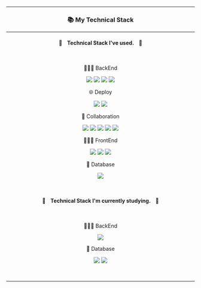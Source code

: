 <hr><h3 align="center">📚 My Technical Stack </h3><hr>

<h4 align="center">🔽 &nbsp;&nbsp; Technical Stack I've used. &nbsp;&nbsp; 🔽</h4><br>

<p align="center">👨🏻‍💻 BackEnd</p>
<p align="center">
<img src="https://img.shields.io/badge/Python-3776AB?style=flat-square&logo=Python&logoColor=white"/> <img src="https://img.shields.io/badge/Django-092E20?style=flat-square&logo=django&logoColor=white"/> <img src="https://img.shields.io/badge/DRF-092E20?style=flat-square&logo=django&logoColor=white"/> <img src="https://img.shields.io/badge/Java-FF160B?style=flat-square&logo=java&logoColor=white"><br>
</p>

<p align="center">🌐 Deploy</p>
<p align="center">
<img src="https://img.shields.io/badge/Amazon_AWS_EC2-232F3E?style=flat-square&logo=Amazon AWS&logoColor=white"/> <img src="https://img.shields.io/badge/heroku-430098?style=flat-square&logo=heroku&logoColor=white"><br>
</p>

<p align="center">👥 Collaboration</p>
<p align="center">
<img src="https://img.shields.io/badge/git-F05032?style=flat-square&logo=git&logoColor=white"> <img src="https://img.shields.io/badge/github-181717?style=flat-square&logo=github&logoColor=white"> <img src="https://img.shields.io/badge/notion-000000?style=flat-square&logo=notion&logoColor=white"> <img src="https://img.shields.io/badge/discord-5865F2?style=flat-square&logo=discord&logoColor=white"> <img src="https://img.shields.io/badge/slack-4A154B?style=flat-square&logo=slack&logoColor=white"><br>
</p>

<p align="center">👨🏻‍💻 FrontEnd</p>
<p align="center">
<img src="https://img.shields.io/badge/html5-E34F26?style=flat-square&logo=html5&logoColor=white"> <img src="https://img.shields.io/badge/css-1572B6?style=flat-square&logo=css3&logoColor=white"> <img src="https://img.shields.io/badge/bootstrap-7952B3?style=flat-square&logo=bootstrap&logoColor=white"/><br>
</p>

<p align="center">💾 Database</p>
<p align="center">
<img src="https://img.shields.io/badge/postgreSQL-4169E1?style=flat-square&logo=postgresql&logoColor=white"><br>
</p>
<br>
<h4 align="center">🔽 &nbsp;&nbsp; Technical Stack I'm currently studying. &nbsp;&nbsp; 🔽</h4><br>

<p align="center">👨🏻‍💻 BackEnd</p>
<p align="center">
<img src="https://img.shields.io/badge/Spring-6DB33F?style=flat-square&logo=spring&logoColor=white">
</p>

<p align="center">💾 Database</p>
<p align="center">
<img src="https://img.shields.io/badge/Oracle-F80000?style=flat-square&logo=oracle&logoColor=white"> <img src="https://img.shields.io/badge/MySQL-4479A1?style=flat-square&logo=mysql&logoColor=white"><br>
</p>
<br>

<hr>

